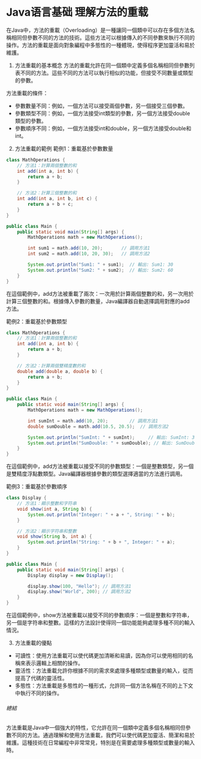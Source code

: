 # Java语言基础 理解方法的重载

在Java中，方法的重載（Overloading）是一種讓同一個類中可以存在多個方法名稱相同但參數不同的方法的技術。這些方法可以根據傳入的不同參數來執行不同的操作。方法的重載是面向對象編程中多態性的一種體現，使得程序更加靈活和易於維護。

1. 方法重載的基本概念
方法的重載允許在同一個類中定義多個名稱相同但參數列表不同的方法。這些不同的方法可以執行相似的功能，但接受不同數量或類型的參數。

方法重載的條件：
- 參數數量不同：例如，一個方法可以接受兩個參數，另一個接受三個參數。
- 參數類型不同：例如，一個方法接受int類型的參數，另一個方法接受double類型的參數。
- 參數順序不同：例如，一個方法接受int和double，另一個方法接受double和int。

2. 方法重載的範例
範例1：重載基於參數數量
```java
class MathOperations {
    // 方法1：計算兩個整數的和
    int add(int a, int b) {
        return a + b;
    }

    // 方法2：計算三個整數的和
    int add(int a, int b, int c) {
        return a + b + c;
    }
}

public class Main {
    public static void main(String[] args) {
        MathOperations math = new MathOperations();

        int sum1 = math.add(10, 20);       // 調用方法1
        int sum2 = math.add(10, 20, 30);   // 調用方法2

        System.out.println("Sum1: " + sum1);  // 輸出: Sum1: 30
        System.out.println("Sum2: " + sum2);  // 輸出: Sum2: 60
    }
}
```
在這個範例中，add方法被重載了兩次：一次用於計算兩個整數的和，另一次用於計算三個整數的和。根據傳入參數的數量，Java編譯器自動選擇調用對應的add方法。

範例2：重載基於參數類型
```java
class MathOperations {
    // 方法1：計算兩個整數的和
    int add(int a, int b) {
        return a + b;
    }

    // 方法2：計算兩個雙精度數的和
    double add(double a, double b) {
        return a + b;
    }
}

public class Main {
    public static void main(String[] args) {
        MathOperations math = new MathOperations();

        int sumInt = math.add(10, 20);        // 調用方法1
        double sumDouble = math.add(10.5, 20.5);  // 調用方法2

        System.out.println("SumInt: " + sumInt);     // 輸出: SumInt: 30
        System.out.println("SumDouble: " + sumDouble); // 輸出: SumDouble: 31.0
    }
}
```
在這個範例中，add方法被重載以接受不同的參數類型：一個是整數類型，另一個是雙精度浮點數類型。Java編譯器根據參數的類型選擇適當的方法進行調用。

範例3：重載基於參數順序
```java
class Display {
    // 方法1：顯示整數和字符串
    void show(int a, String b) {
        System.out.println("Integer: " + a + ", String: " + b);
    }

    // 方法2：顯示字符串和整數
    void show(String b, int a) {
        System.out.println("String: " + b + ", Integer: " + a);
    }
}

public class Main {
    public static void main(String[] args) {
        Display display = new Display();

        display.show(100, "Hello"); // 調用方法1
        display.show("World", 200); // 調用方法2
    }
}
```
在這個範例中，show方法被重載以接受不同的參數順序：一個是整數和字符串，另一個是字符串和整數。這樣的方法設計使得同一個功能能夠處理多種不同的輸入情況。

3. 方法重載的優點
- 可讀性：使用方法重載可以使代碼更加清晰和易讀，因為你可以使用相同的名稱來表示邏輯上相關的操作。
- 靈活性：方法重載允許你根據不同的需求來處理多種類型或數量的輸入，從而提高了代碼的靈活性。
- 多態性：方法重載是多態性的一種形式，允許同一個方法名稱在不同的上下文中執行不同的操作。

###### 總結
方法重載是Java中一個強大的特性，它允許在同一個類中定義多個名稱相同但參數不同的方法。通過理解和使用方法重載，我們可以使代碼更加靈活、簡潔和易於維護。這種技術在日常編程中非常常見，特別是在需要處理多種類型或數量的輸入時。